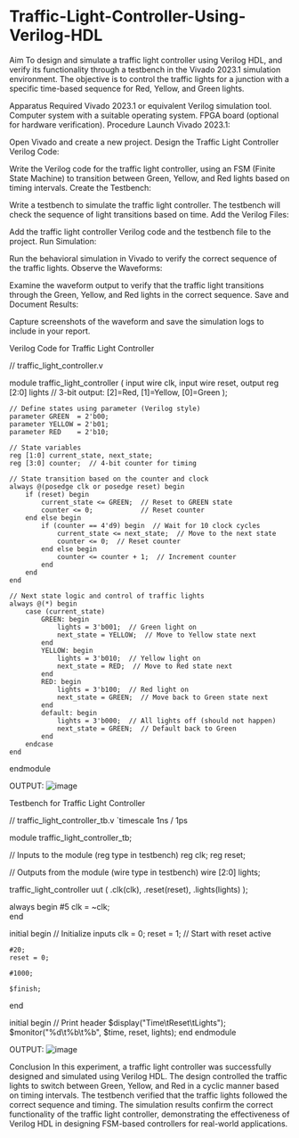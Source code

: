 # Traffic-Light-Controller-Using-Verilog-HDL
Aim
To design and simulate a traffic light controller using Verilog HDL, and verify its functionality through a testbench in the Vivado 2023.1 simulation environment. The objective is to control the traffic lights for a junction with a specific time-based sequence for Red, Yellow, and Green lights.

Apparatus Required
Vivado 2023.1 or equivalent Verilog simulation tool.
Computer system with a suitable operating system.
FPGA board (optional for hardware verification).
Procedure
Launch Vivado 2023.1:

Open Vivado and create a new project.
Design the Traffic Light Controller Verilog Code:

Write the Verilog code for the traffic light controller, using an FSM (Finite State Machine) to transition between Green, Yellow, and Red lights based on timing intervals.
Create the Testbench:

Write a testbench to simulate the traffic light controller. The testbench will check the sequence of light transitions based on time.
Add the Verilog Files:

Add the traffic light controller Verilog code and the testbench file to the project.
Run Simulation:

Run the behavioral simulation in Vivado to verify the correct sequence of the traffic lights.
Observe the Waveforms:

Examine the waveform output to verify that the traffic light transitions through the Green, Yellow, and Red lights in the correct sequence.
Save and Document Results:

Capture screenshots of the waveform and save the simulation logs to include in your report.

Verilog Code for Traffic Light Controller

// traffic_light_controller.v

module traffic_light_controller (
    input wire clk,
    input wire reset,
    output reg [2:0] lights  // 3-bit output: [2]=Red, [1]=Yellow, [0]=Green
);

    // Define states using parameter (Verilog style)
    parameter GREEN  = 2'b00;
    parameter YELLOW = 2'b01;
    parameter RED    = 2'b10;

    // State variables
    reg [1:0] current_state, next_state;
    reg [3:0] counter;  // 4-bit counter for timing

    // State transition based on the counter and clock
    always @(posedge clk or posedge reset) begin
        if (reset) begin
            current_state <= GREEN;  // Reset to GREEN state
            counter <= 0;            // Reset counter
        end else begin
            if (counter == 4'd9) begin  // Wait for 10 clock cycles
                current_state <= next_state;  // Move to the next state
                counter <= 0;  // Reset counter
            end else begin
                counter <= counter + 1;  // Increment counter
            end
        end
    end

    // Next state logic and control of traffic lights
    always @(*) begin
        case (current_state)
            GREEN: begin
                lights = 3'b001;  // Green light on
                next_state = YELLOW;  // Move to Yellow state next
            end
            YELLOW: begin
                lights = 3'b010;  // Yellow light on
                next_state = RED;  // Move to Red state next
            end
            RED: begin
                lights = 3'b100;  // Red light on
                next_state = GREEN;  // Move back to Green state next
            end
            default: begin
                lights = 3'b000;  // All lights off (should not happen)
                next_state = GREEN;  // Default back to Green
            end
        endcase
    end
endmodule

OUTPUT:
![image](https://github.com/user-attachments/assets/00b9dc79-5a74-4a57-b62b-0ae3694718c1)


Testbench for Traffic Light Controller

// traffic_light_controller_tb.v
`timescale 1ns / 1ps

module traffic_light_controller_tb;

// Inputs to the module (reg type in testbench)
reg clk;
reg reset;

// Outputs from the module (wire type in testbench)
wire [2:0] lights;

traffic_light_controller uut (
    .clk(clk),
    .reset(reset),
    .lights(lights)
);

always begin
    #5 clk = ~clk;  
end

initial begin
    // Initialize inputs
    clk = 0;
    reset = 1;  // Start with reset active
    
    #20;
    reset = 0;  

    #1000;

    $finish;
end

initial begin
    // Print header
    $display("Time\tReset\tLights");
    $monitor("%d\t%b\t%b", $time, reset, lights);
end
endmodule

OUTPUT:
![image](https://github.com/user-attachments/assets/19ea9735-1b63-415c-a537-8cd0fcba6f2c)



Conclusion
In this experiment, a traffic light controller was successfully designed and simulated using Verilog HDL. The design controlled the traffic lights to switch between Green, Yellow, and Red in a cyclic manner based on timing intervals. The testbench verified that the traffic lights followed the correct sequence and timing. The simulation results confirm the correct functionality of the traffic light controller, demonstrating the effectiveness of Verilog HDL in designing FSM-based controllers for real-world applications.
